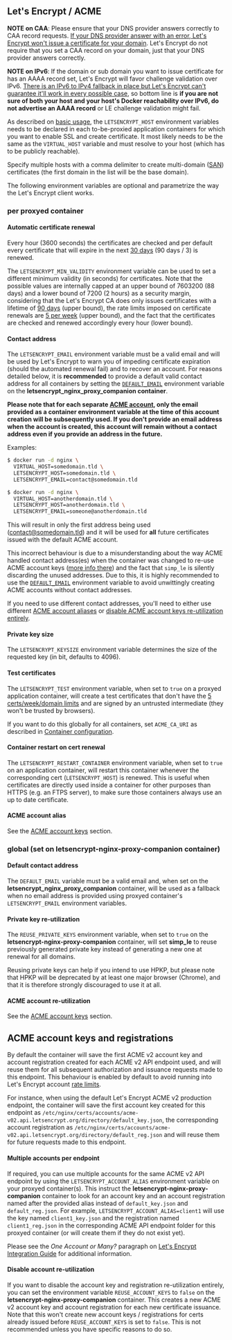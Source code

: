 ## Let's Encrypt / ACME

**NOTE on CAA**: Please ensure that your DNS provider answers correctly to CAA record requests. [If your DNS provider answer with an error, Let's Encrypt won't issue a certificate for your domain](https://letsencrypt.org/docs/caa/). Let's Encrypt do not require that you set a CAA record on your domain, just that your DNS provider answers correctly.

**NOTE on IPv6**: If the domain or sub domain you want to issue certificate for has an AAAA record set, Let's Encrypt will favor challenge validation over IPv6. [There is an IPv6 to IPv4 fallback in place but Let's Encrypt can't guarantee it'll work in every possible case](https://github.com/letsencrypt/boulder/issues/2770#issuecomment-340489871), so bottom line is **if you are not sure of both your host and your host's Docker reachability over IPv6, do not advertise an AAAA record** or LE challenge validation might fail.

As described on [basic usage](./Basic-usage.md), the `LETSENCRYPT_HOST` environment variables needs to be declared in each to-be-proxied application containers for which you want to enable SSL and create certificate. It most likely needs to be the same as the `VIRTUAL_HOST` variable and must resolve to your host (which has to be publicly reachable).

Specify multiple hosts with a comma delimiter to create multi-domain ([SAN](https://www.digicert.com/subject-alternative-name.htm)) certificates (the first domain in the list will be the base domain).

The following environment variables are optional and parametrize the way the Let's Encrypt client works.

### per proxyed container

#### Automatic certificate renewal
Every hour (3600 seconds) the certificates are checked and per default every certificate that will expire in the next [30 days](https://github.com/zenhack/simp_le/blob/a8a8013c097910f8f3cce046f1077b41b745673b/simp_le.py#L73) (90 days / 3) is renewed.

The `LETSENCRYPT_MIN_VALIDITY` environment variable can be used to set a different minimum validity (in seconds) for certificates. Note that the possible values are internally capped at an upper bound of 7603200 (88 days) and a lower bound of 7200 (2 hours) as a security margin, considering that the Let's Encrypt CA does only issues certificates with a lifetime of [90 days](https://letsencrypt.org/2015/11/09/why-90-days.html) (upper bound), the rate limits imposed on certificate renewals are [5 per week](https://letsencrypt.org/docs/rate-limits/) (upper bound), and the fact that the certificates are checked and renewed accordingly every hour (lower bound).

#### Contact address

The `LETSENCRYPT_EMAIL` environment variable must be a valid email and will be used by Let's Encrypt to warn you of impeding certificate expiration (should the automated renewal fail) and to recover an account. For reasons detailed below, it is **recommended** to provide a default valid contact address for all containers by setting the [`DEFAULT_EMAIL`](#default-contact-address) environment variable on the **letsencrypt_nginx_proxy_companion container**.

**Please note that for each separate [ACME account](#acme-account-keys), only the email provided as a container environment variable at the time of this account creation will be subsequently used. If you don't provide an email address when the account is created, this account will remain without a contact address even if you provide an address in the future.**

Examples:

```bash
$ docker run -d nginx \
  VIRTUAL_HOST=somedomain.tld \
  LETSENCRYPT_HOST=somedomain.tld \
  LETSENCRYPT_EMAIL=contact@somedomain.tld

$ docker run -d nginx \
  VIRTUAL_HOST=anotherdomain.tld \
  LETSENCRYPT_HOST=anotherdomain.tld \
  LETSENCRYPT_EMAIL=someone@anotherdomain.tld
```

This will result in only the first address being used (contact@somedomain.tld) and it will be used for **all** future certificates issued with the default ACME account.

This incorrect behaviour is due to a misunderstanding about the way ACME handled contact address(es) when the container was changed to re-use ACME account keys ([more info there](https://github.com/JrCs/docker-letsencrypt-nginx-proxy-companion/issues/510#issuecomment-463256716)) and the fact that `simp_le` is silently discarding the unused addresses. Due to this, it is highly recommended to use the [`DEFAULT_EMAIL`](#default-contact-address) environment variable to avoid unwittingly creating ACME accounts without contact addresses.

If you need to use different contact addresses, you'll need to either use different [ACME account aliases](#multiple-account-keys-per-endpoint) or [disable ACME account keys re-utilization entirely](#disable-account-keys-re-utilization).

#### Private key size

The `LETSENCRYPT_KEYSIZE` environment variable determines the size of the requested key (in bit, defaults to 4096).

#### Test certificates

The `LETSENCRYPT_TEST` environment variable, when set to `true` on a proxyed application container, will create a test certificates that don't have the [5 certs/week/domain limits](https://letsencrypt.org/docs/rate-limits/) and are signed by an untrusted intermediate (they won't be trusted by browsers).

If you want to do this globally for all containers, set `ACME_CA_URI` as described in [Container configuration](./Container-configuration.md).

#### Container restart on cert renewal

The `LETSENCRYPT_RESTART_CONTAINER` environment variable, when set to `true` on an application container, will restart this container whenever the corresponding cert (`LETSENCRYPT_HOST`) is renewed. This is useful when certificates are directly used inside a container for other purposes than HTTPS (e.g. an FTPS server), to make sure those containers always use an up to date certificate.

#### ACME account alias

See the [ACME account keys](#multiple-accounts-per-endpoint) section.

### global (set on letsencrypt-nginx-proxy-companion container)

#### Default contact address

The `DEFAULT_EMAIL` variable must be a valid email and, when set on the **letsencrypt_nginx_proxy_companion** container, will be used as a fallback when no email address is provided using proxyed container's `LETSENCRYPT_EMAIL` environment variables.

#### Private key re-utilization

The `REUSE_PRIVATE_KEYS` environment variable, when set to `true` on the **letsencrypt-nginx-proxy-companion** container, will set **simp_le** to reuse previously generated private key instead of generating a new one at renewal for all domains.

Reusing private keys can help if you intend to use HPKP, but please note that HPKP will be deprecated by at least one major browser (Chrome), and that it is therefore strongly discouraged to use it at all.

#### ACME account re-utilization

See the [ACME account keys](#disable-account-re-utilization) section.

## ACME account keys and registrations

By default the container will save the first ACME v2 account key and account registration created for each ACME v2 API endpoint used, and will reuse them for all subsequent authorization and issuance requests made to this endpoint. This behaviour is enabled by default to avoid running into Let's Encrypt account [rate limits](https://letsencrypt.org/docs/rate-limits/).

For instance, when using the default Let's Encrypt ACME v2 production endpoint, the container will save the first account key created for this endpoint as `/etc/nginx/certs/accounts/acme-v02.api.letsencrypt.org/directory/default_key.json`, the corresponding account registration as `/etc/nginx/certs/accounts/acme-v02.api.letsencrypt.org/directory/default_reg.json` and will reuse them for future requests made to this endpoint.

#### Multiple accounts per endpoint

If required, you can use multiple accounts for the same ACME v2 API endpoint by using the `LETSENCRYPT_ACCOUNT_ALIAS` environment variable on your proxyed container(s). This instruct the **letsencrypt-nginx-proxy-companion** container to look for an account key and an account registration named after the provided alias instead of `default_key.json` and `default_reg.json`. For example, `LETSENCRYPT_ACCOUNT_ALIAS=client1` will use the key named `client1_key.json` and the registration named `client1_reg.json` in the corresponding ACME API endpoint folder for this proxyed container (or will create them if they do not exist yet).

Please see the *One Account or Many?* paragraph on [Let's Encrypt Integration Guide](https://letsencrypt.org/docs/integration-guide/) for additional information.

#### Disable account re-utilization

If you want to disable the account key and registration re-utilization entirely, you can set the environment variable `REUSE_ACCOUNT_KEYS` to `false` on the **letsencrypt-nginx-proxy-companion** container. This creates a new ACME v2 account key and account registration for each new certificate issuance. Note that this won't create new account keys / registrations for certs already issued before `REUSE_ACCOUNT_KEYS` is set to `false`. This is not recommended unless you have specific reasons to do so.

